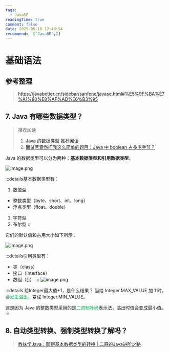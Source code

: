 ```yaml
---
tags:
  - JavaSE
readingTime: true
comment: false
date: 2025-05-10 12:40:54
recommend:  ['JavaSE',2]
---
```

# 基础语法

## 参考整理

>https://javabetter.cn/sidebar/sanfene/javase.html#%E5%9F%BA%E7%A1%80%E8%AF%AD%E6%B3%95

## 7. Java 有哪些数据类型？

>推荐阅读 
>1.  [Java 的数据类型 推荐阅读](https://javabetter.cn/basic-grammar/basic-data-type.html)
>2. [⾯试官竟然问我这么简单的题⽬：Java 中 boolean 占多少字节？](https://mp.weixin.qq.com/s/KMDlAf5sXQCn8LJz-RJRgA)

Java 的数据类型可以分为两种：**基本数据类型和引⽤数据类型**。

![image.png](https://imgsbo.oss-cn-shanghai.aliyuncs.com/undefined20250510124330207.png)


:::details基本数据类型有：

1. 数值型
- 整数类型（byte、short、int、long）
- 浮点类型（float、double）
1. 字符型
2. 布尔型
:::

它们的默认值和占⽤⼤⼩如下所示：

![image.png](https://imgsbo.oss-cn-shanghai.aliyuncs.com/undefined20250510124802980.png)

:::details引用类型有：

- 类（class） 
- 接⼝（interface）
- 数组（[]）
:::
![image.png](https://imgsbo.oss-cn-shanghai.aliyuncs.com/undefined20250510125007917.png)


:::details 给Integer最⼤值+1，是什么结果？
当给 Integer.MAX_VALUE 加 1 时，<font color="#00b050">会发⽣溢出</font>，变成 Integer.MIN_VALUE。

这是因为 Java 的整数类型采⽤的是<font color="#00b050">⼆进制补码</font>表示法，溢出时值会变成最⼩值。
:::


## 8. ⾃动类型转换、强制类型转换了解吗？

>[教妹学Java：聊聊基本数据类型的转换 | 二哥的Java进阶之路](https://javabetter.cn/basic-grammar/type-cast.html)



